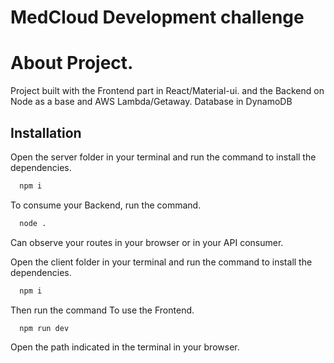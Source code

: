 
# MedCloud Development challenge


 # About Project.
 Project built with the Frontend part in React/Material-ui.
and the Backend on Node as a base and AWS Lambda/Getaway.
Database in DynamoDB

## Installation

Open the server folder in your terminal and run the command to install the dependencies.

```bash
  npm i
```
To consume your Backend, run the command.

```bash
  node .
```
Can observe your routes in your browser or in your API consumer.

Open the client folder in your terminal and run the command to install the dependencies.

```bash
  npm i
```
Then run the command To use the Frontend.

```bash
  npm run dev
```
Open the path indicated in the terminal in your browser.
